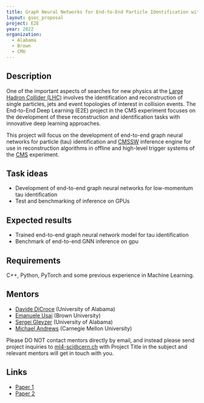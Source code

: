 ```yaml
---
title: Graph Neural Networks for End-to-End Particle Identification with the CMS Experiment
layout: gsoc_proposal
project: E2E
year: 2022
organization:
  - Alabama
  - Brown
  - CMU
---
```


## Description

One of the important aspects of searches for new physics at the [Large Hadron Collider (LHC)](https://home.cern/science/accelerators/large-hadron-collider) involves the identification and reconstruction of single particles, jets and event topologies of interest in collision events. The End-to-End Deep Learning (E2E) project in the CMS experiment focuses on the development  of these reconstruction and identification tasks with innovative deep learning approaches.   

This project will focus on the development of end-to-end graph neural networks for particle (tau) identification and [CMSSW](https://github.com/cms-sw/cmssw) inference engine for use in reconstruction algorithms in offline and high-level trigger systems of the [CMS](https://home.cern/science/experiments/cms) experiment.

## Task ideas
 * Development of end-to-end graph neural networks for low-momentum tau identification
 * Test and benchmarking of inference on GPUs

## Expected results
 * Trained end-to-end graph neural network model for tau identification 
 * Benchmark of end-to-end GNN inference on gpu


## Requirements
C++, Python, PyTorch and some previous experience in Machine Learning.

## Mentors

  * [Davide DiCroce](mailto:ml4-sci@cern.ch) (University of Alabama)
  * [Emanuele Usai](mailto:ml4-sci@cern.ch) (Brown University)
  * [Sergei Gleyzer](mailto:ml4-sci@cern.ch) (University of Alabama)
  * [Michael Andrews](mailto:ml4-sci@cern.ch) (Carnegie Mellon University)


Please DO NOT contact mentors directly by email, and instead please send project inquiries to [ml4-sci@cern.ch](mailto:ml4-sci@cern.ch) with Project Title in the subject and relevant mentors will get in touch with you. 



## Links
  * [Paper 1](https://arxiv.org/abs/1807.11916)
  * [Paper 2](https://arxiv.org/abs/1902.08276)
